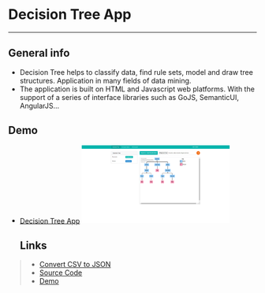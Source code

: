 # Decision Tree App

------------
## General info

- Decision Tree helps to classify data, find rule sets, model and draw tree structures. Application in many fields of data mining.
- The application is built on HTML and Javascript web platforms. With the support of a series of interface libraries such as GoJS, SemanticUI, AngularJS...

## Demo

- <a href='http://eacc.ml/Decision-Tree-App/index.html'>Decision Tree App<a>
  <img src="./ui/screenshot.png" alt="Demo" style="display: inline-block; margin: 0 auto; max-width: 300px">
  
  ## Links

>- <a href='https://www.convertcsv.com/csv-to-json.htm'>Convert CSV to JSON<a>
>- <a href='https://github.com/ebercalderon/Decision-Tree-App'>Source Code<a>
>- <a href='http://eacc.ml/Decision-Tree-App/index.html'>Demo<a>